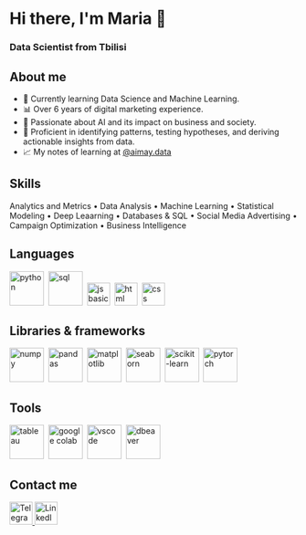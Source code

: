 <div id-"header' align-"center">
<h1> Hi there, I'm Maria 👋 </h1>
<h3> Data Scientist from Tbilisi </h3>
</div>

<h2>About me</h2>

- 🌱 Currently learning Data Science and Machine Learning.
- 📊 Over 6 years of digital marketing experience.
- 🧠 Passionate about AI and its impact on business and society.
- 🎯 Proficient in identifying patterns, testing hypotheses, and deriving actionable insights from data.
- 📈 My notes of learning at <a href="https://www.instagram.com/aimay.data">@aimay.data</a>

<h2>Skills</h2>
Analytics and Metrics • Data Analysis • Machine Learning • Statistical Modeling • Deep Leaarning • Databases & SQL • Social Media Advertising • Campaign Optimization • Business Intelligence

<h2> Languages </h2>

<img src="https://drive.google.com/uc?id=1rN2hPQxztyIxGrw3806a2EDUvSOJoNj9" title="python" width="60" height="60" />&nbsp;
<img src="https://drive.google.com/uc?id=16hc1Q6Dt4bY4_5Eo-W9v_Bp5fgj4yQq4" title="sql" width="60" height="60" />&nbsp;
<img src="https://cdn.jsdelivr.net/gh/devicons/devicon/icons/javascript/javascript-original.svg"
title="js basics" width="40" height="40"/>&nbsp;
<img src="https://cdn.jsdelivr.net/gh/devicons/devicon/icons/html5/html5-original.svg"
title="html basics" width="40" height="40"/>&nbsp;
<img src="https://cdn.jsdelivr.net/gh/devicons/devicon/icons/css3/css3-original.svg"
title="css basics" width="40" height="40"/>&nbsp;      
          
<h2>Libraries & frameworks</h2>

<img src="https://drive.google.com/uc?id=1nggbFoPoL7Gk3kvt-Pe7TeIwaDnMRqud" title="numpy" width="60" height="60" />&nbsp;
<img src="https://drive.google.com/uc?id=1zhEM-AgcSR5IMa-6Q5YiO0Jmp93oi97x" title="pandas" width="60" height="60" />&nbsp;
<img src="https://drive.google.com/uc?id=1DmcXlLyG3OW0TDbzaqobGG08GsWRdkYs" title="matplotlib" width="60" height="60" />&nbsp;
<img src="https://drive.google.com/uc?id=1rgPhHpAsw78qV2v611vhta8Rf9vsXKrt" title="seaborn" width="60" height="60" />&nbsp;
<img src="https://drive.google.com/uc?id=18FwBxlOztgD2GlhZcRR9xEW6M6knw2vg" title="scikit-learn" width="60" height="60" />&nbsp;
<img src="https://drive.google.com/uc?id=1EdW93KsLhIEdj3OAo0d-C1kTdLSy1cGx" title="pytorch" width="60" height="60" />&nbsp;

<h2>Tools</h2>
<img src="https://drive.google.com/uc?id=1zVPpDKVEqMDHHj-hBTDSu4psXFFWBum0" title="tableau" width="60" height="60" />&nbsp;
<img src="https://drive.google.com/uc?id=1W0xfcHLvJ8VxWaWbOKA2Bp_rj3feH3CZ" title="google colab" width="60" height="60" />&nbsp;
<img src="https://drive.google.com/uc?id=1pKcST16skPDl6zomP8iy8bnDpdddBBRa" title="vscode" width="60" height="60" />&nbsp;
<img src="https://drive.google.com/uc?id=1okjAtlVf--GEE7RC9KnAV2pUyNzYaOWl" title="dbeaver" width="60" height="60" />&nbsp;
      
<h2>Contact me</h2>  

<div class="contact-links">
    <a href="https://t.me/maymiya">
        <img src="https://drive.google.com/uc?id=1em8YPRIolGnua8Q23nzay7KTKsZgodbZ" alt="Telegram" style="width: auto; height: 40px;" />
    </a>
    <a href="https://linkedin.com/in/anikanovama">
        <img src="https://cdn.icon-icons.com/icons2/2530/PNG/512/linkedin_button_icon_151847.png" alt="LinkedIn" style="width: auto; height: 40px;" />
    </a>
</div>

